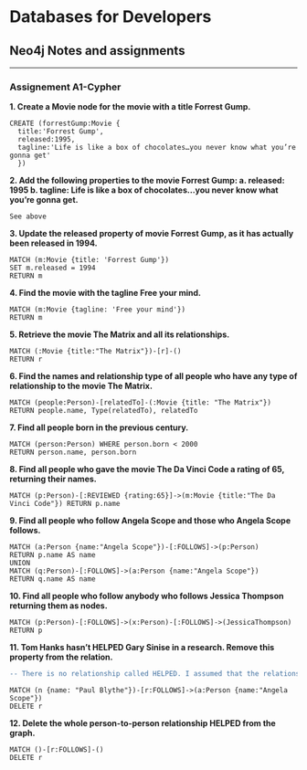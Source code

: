 # Databases for Developers

## Neo4j Notes and assignments
_____

### Assignement A1-Cypher

**1. Create a Movie node for the movie with a title Forrest Gump.**
```
CREATE (forrestGump:Movie {
  title:'Forrest Gump', 
  released:1995, 
  tagline:'Life is like a box of chocolates…you never know what you’re gonna get'
  })
```

**2. Add the following properties to the movie Forrest Gump:
  a. released: 1995
  b. tagline: Life is like a box of chocolates…you never know what you’re gonna get.**
  
```
See above
```

**3. Update the released property of movie Forrest Gump, as it has actually been
released in 1994.**

```
MATCH (m:Movie {title: 'Forrest Gump'})
SET m.released = 1994
RETURN m
```

**4. Find the movie with the tagline Free your mind.**

```
MATCH (m:Movie {tagline: 'Free your mind'})
RETURN m
```

**5. Retrieve the movie The Matrix and all its relationships.**
```
MATCH (:Movie {title:"The Matrix"})-[r]-()
RETURN r
```

**6. Find the names and relationship type of all people who have any type of relationship
to the movie The Matrix.**
```
MATCH (people:Person)-[relatedTo]-(:Movie {title: "The Matrix"}) 
RETURN people.name, Type(relatedTo), relatedTo
```

**7. Find all people born in the previous century.**
```
MATCH (person:Person) WHERE person.born < 2000 
RETURN person.name, person.born
```

**8. Find all people who gave the movie The Da Vinci Code a rating of 65, returning their
names.**
```
MATCH (p:Person)-[:REVIEWED {rating:65}]->(m:Movie {title:"The Da Vinci Code"}) RETURN p.name
```

**9. Find all people who follow Angela Scope and those who Angela Scope follows.**
```
MATCH (a:Person {name:"Angela Scope"})-[:FOLLOWS]->(p:Person)
RETURN p.name AS name
UNION
MATCH (q:Person)-[:FOLLOWS]->(a:Person {name:"Angela Scope"}) 
RETURN q.name AS name
```

**10. Find all people who follow anybody who follows Jessica Thompson returning them as
nodes.**
```
MATCH (p:Person)-[:FOLLOWS]->(x:Person)-[:FOLLOWS]->(JessicaThompson) RETURN p
```

**11. Tom Hanks hasn’t HELPED Gary Sinise in a research. Remove this property from
the relation.**

```diff
-- There is no relationship called HELPED. I assumed that the relationship FOLLOWS is similar, so I used that for the next two questions.
```
```
MATCH (n {name: "Paul Blythe"})-[r:FOLLOWS]->(a:Person {name:"Angela Scope"}) 
DELETE r
```

**12. Delete the whole person-to-person relationship HELPED from the graph.**
```
MATCH ()-[r:FOLLOWS]-() 
DELETE r
```
